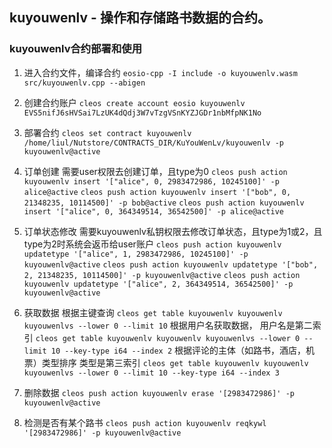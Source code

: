## kuyouwenlv - 操作和存储路书数据的合约。
### kuyouwenlv合约部署和使用
1. 进入合约文件，编译合约
 `eosio-cpp -I include -o kuyouwenlv.wasm src/kuyouwenlv.cpp --abigen`

2. 创建合约账户
`cleos create account eosio kuyouwenlv EVS5nifJ6sHVSai7LzUK4dQdj3W7vTzgVSnKYZJGDr1nbMfpNK1No`

3. 部署合约
`cleos set contract kuyouwenlv /home/liul/Nutstore/CONTRACTS_DIR/KuYouWenLv/kuyouwenlv -p kuyouwenlv@active`

4. 订单创建
需要user权限去创建订单，且type为0
`cleos push action kuyouwenlv insert '["alice", 0, 2983472986, 10245100]' -p alice@active`
`cleos push action kuyouwenlv insert '["bob", 0, 21348235, 10114500]' -p bob@active`
`cleos push action kuyouwenlv insert '["alice", 0, 364349514, 36542500]' -p alice@active`

5. 订单状态修改
需要kuyouwenlv私钥权限去修改订单状态，且type为1或2，且type为2时系统会返币给user账户
`cleos push action kuyouwenlv updatetype '["alice", 1, 2983472986, 10245100]' -p kuyouwenlv@active`
`cleos push action kuyouwenlv updatetype '["bob", 2, 21348235, 10114500]' -p kuyouwenlv@active`
`cleos push action kuyouwenlv updatetype '["alice", 2, 364349514, 36542500]' -p kuyouwenlv@active`

6. 获取数据
根据主键查询
`cleos get table kuyouwenlv kuyouwenlv kuyouwenlvs --lower 0 --limit 10`
根据用户名获取数据， 用户名是第二索引
`cleos get table kuyouwenlv kuyouwenlv kuyouwenlvs --lower 0 --limit 10 --key-type i64 --index 2`
根据评论的主体（如路书，酒店，机票）类型排序 类型是第三索引
`cleos get table kuyouwenlv kuyouwenlv kuyouwenlvs --lower 0 --limit 10 --key-type i64 --index 3`

7. 删除数据
`cleos push action kuyouwenlv erase '[2983472986]' -p kuyouwenlv@active`

8. 检测是否有某个路书
`cleos push action kuyouwenlv reqkywl '[2983472986]' -p kuyouwenlv@active`